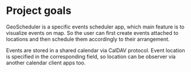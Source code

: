 # Project goalsGeoScheduler is a specific events scheduler app, which main feature is to visualize events on map. So the user can first create events attached to locations and then schedule them accordingly to their arrangement.Events are stored in a shared calendar via CalDAV protocol. Event location is specified in the corresponding field, so location can be observer via another calendar client apps too.